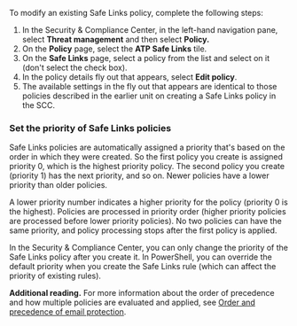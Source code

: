 To modify an existing Safe Links policy, complete the following steps:

1.  In the Security &amp; Compliance Center, in the left-hand navigation pane, select **Threat management** and then select **Policy.**
2.  On the **Policy** page, select the **ATP Safe Links** tile.
3.  On the **Safe Links** page, select a policy from the list and select on it (don't select the check box).
4.  In the policy details fly out that appears, select **Edit policy**.
5.  The available settings in the fly out that appears are identical to those policies described in the earlier unit on creating a Safe Links policy in the SCC.

### Set the priority of Safe Links policies

Safe Links policies are automatically assigned a priority that's based on the order in which they were created. So the first policy you create is assigned priority 0, which is the highest priority policy. The second policy you create (priority 1) has the next priority, and so on. Newer policies have a lower priority than older policies.

A lower priority number indicates a higher priority for the policy (priority 0 is the highest). Policies are processed in priority order (higher priority policies are processed before lower priority policies). No two policies can have the same priority, and policy processing stops after the first policy is applied.

In the Security &amp; Compliance Center, you can only change the priority of the Safe Links policy after you create it. In PowerShell, you can override the default priority when you create the Safe Links rule (which can affect the priority of existing rules).

**Additional reading.** For more information about the order of precedence and how multiple policies are evaluated and applied, see [Order and precedence of email protection](https://docs.microsoft.com/microsoft-365/security/office-365-security/how-policies-and-protections-are-combined?azure-portal=true).
